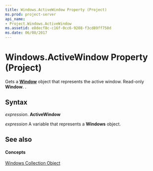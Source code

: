 ```yaml
---
title: Windows.ActiveWindow Property (Project)
ms.prod: project-server
api_name:
- Project.Windows.ActiveWindow
ms.assetid: e8decf8c-c16f-0cc6-9208-f3cd89ff750d
ms.date: 06/08/2017
---
```



# Windows.ActiveWindow Property (Project)

Gets a **[Window](window-object-project.md)** object that represents the active window. Read-only **Window**. .


## Syntax

 _expression_. **ActiveWindow**

 _expression_ A variable that represents a **Windows** object.


## See also


#### Concepts


[Windows Collection Object](windows-object-project.md)
